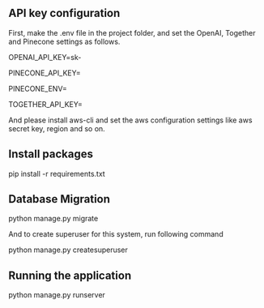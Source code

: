 <h2>API key configuration</h2>

First, make the .env file in the project folder, and set the OpenAI, Together and Pinecone settings as follows.

<p>
OPENAI_API_KEY=sk-

PINECONE_API_KEY=

PINECONE_ENV=

TOGETHER_API_KEY=
</p>

And please install aws-cli and set the aws configuration settings like aws secret key, region and so on.

<h2>Install packages</h2>
pip install -r requirements.txt

<h2>Database Migration</h2>

python manage.py migrate

And to create superuser for this system, run following command

python manage.py createsuperuser

<h2>Running the application</h2>
python manage.py runserver
